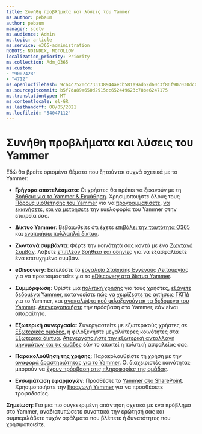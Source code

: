 ```yaml
---
title: Συνήθη προβλήματα και λύσεις του Yammer
ms.author: pebaum
author: pebaum
manager: scotv
ms.audience: Admin
ms.topic: article
ms.service: o365-administration
ROBOTS: NOINDEX, NOFOLLOW
localization_priority: Priority
ms.collection: Adm_O365
ms.custom:
- "9002428"
- "4712"
ms.openlocfilehash: 9ca4c7520cc733138944aecb581a9ad62d60c3f86f907030dc0a7780f30ddcc6
ms.sourcegitcommit: b5f7da89a650d2915dc652449623c78be6247175
ms.translationtype: MT
ms.contentlocale: el-GR
ms.lasthandoff: 08/05/2021
ms.locfileid: "54047112"
---
```

# <a name="yammer-common-issues-and-resolutions"></a>Συνήθη προβλήματα και λύσεις του Yammer

Εδώ θα βρείτε ορισμένα θέματα που ζητούνται συχνά σχετικά με το Yammer:

- **Γρήγορα αποτελέσματα**: Οι χρήστες θα πρέπει να ξεκινούν με τη [Βοήθεια για το Yammer & Εκμάθηση](https://support.office.com/yammer). Χρησιμοποιήστε όλους τους [Πόρους υιοθέτησης του Yammer](https://aka.ms/yamresources) για να [προγραμματίσετε](https://aka.ms/YamSuccessGuide), [να εκκινήσετε](https://aka.ms/YamLaunchPlaybook), και [να μετρήσετε](https://aka.ms/YamMeasureSuccesGuide) την κυκλοφορία του Yammer στην εταιρεία σας. 

- **Δίκτυο Yammer**: Βεβαιωθείτε ότι έχετε [επιβάλει την ταυτότητα O365](https://docs.microsoft.com/yammer/configure-your-yammer-network/enforce-office-365-identity) και [ενοποιήσει πολλαπλά δίκτυα](https://docs.microsoft.com/yammer/configure-your-yammer-network/consolidate-multiple-yammer-networks). 

- **Ζωντανά συμβάντα**: Φέρτε την κοινότητά σας κοντά με ένα [Ζωντανό Συμβάν](https://docs.microsoft.com/yammer/manage-yammer-groups/yammer-live-events). Λάβετε [επιπλέον βοήθεια και οδηγίες](https://resources.techcommunity.microsoft.com/live-events/assistance/) για να εξασφαλίσετε ένα επιτυχημένο συμβάν. 

- **eDiscovery**: Εκτελέστε το [εργαλείο Στοίχισης Εγγενούς Λειτουργίας](https://docs.microsoft.com/yammer/configure-your-yammer-network/overview-native-mode) για να προετοιμαστείτε για το [ eDiscovery στα δίκτυα Yammer](https://docs.microsoft.com/yammer/manage-security-and-compliance/overview-of-ediscovery). 

- **Συμμόρφωση**: Ορίστε μια [πολιτική χρήσης](https://docs.microsoft.com/yammer/manage-security-and-compliance/set-up-a-usage-policy) για τους χρήστες, [εξάγετε δεδομένα Yammer](https://docs.microsoft.com/yammer/manage-security-and-compliance/export-yammer-enterprise-data), κατανοείστε [πώς να χειρίζεστε τις αιτήσεις ΓΚΠΔ](https://docs.microsoft.com/yammer/manage-security-and-compliance/gdpr-requests-in-yammer-enterprise) για το Yammer, και [ανακαλύψτε πού φιλοξενούνται τα δεδομένα του Yammer](https://docs.microsoft.com/yammer/manage-security-and-compliance/data-residency). [Απενεργοποιήστε](https://docs.microsoft.com/yammer/manage-yammer-users/turn-off-user-access) την πρόσβαση στο Yammer, εάν είναι απαραίτητο.

- **Εξωτερική συνεργασία**: Συνεργαστείτε με εξωτερικούς χρήστες σε [Εξωτερικές ομάδες](https://docs.microsoft.com/yammer/work-with-external-users/create-and-manage-external-groups), ή φιλοξενήστε μεγαλύτερες κοινότητες στα [Εξωτερικά δίκτυα](https://docs.microsoft.com/yammer/work-with-external-users/create-and-manage-an-external-network). [Απενεργοποιήστε την εξωτερική ανταλλαγή μηνυμάτων και τις ομάδες](https://docs.microsoft.com/yammer/work-with-external-users/disable-external-messaging) εάν το απαιτεί η πολιτική ασφαλείας σας.

- **Παρακολούθηση της χρήσης**: Παρακολουθείστε τη χρήση με την [αναφορά δραστηριότητας για το Yammer](https://docs.microsoft.com/microsoft-365/admin/activity-reports/yammer-activity-report). Οι διαχειριστές κοινότητας μπορούν να [έχουν πρόσβαση στις πληροφορίες της ομάδας](https://support.office.com/article/view-group-insights-in-yammer-73f9fa6d-d442-4f25-9194-d5317c9328ab).

- **Ενσωμάτωση εφαρμογών**: Προσθέστε το [Yammer στο SharePoint](https://docs.microsoft.com/yammer/integrate-yammer-with-other-apps/embed-a-feed-into-a-sharepoint-site). Χρησιμοποιήστε την [Εισαγωγή Yammer](https://developer.yammer.com/docs/embed) για να προσθέσετε τροφοδοσίες. 

**Σημείωση**: Για μια πιο συγκεκριμένη απάντηση σχετικά με ένα πρόβλημα στο Yammer, αναδιατυπώσετε συνοπτικά την ερώτησή σας και συμπεριλάβετε τυχόν σφάλματα που βλέπετε ή δυνατότητες που χρησιμοποιείτε.
